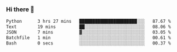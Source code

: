 ### Hi there 👋

<!--START_SECTION:waka-->

```txt
Python      3 hrs 27 mins   ██████████████████████░░░   87.67 %
Text        19 mins         ██░░░░░░░░░░░░░░░░░░░░░░░   08.06 %
JSON        7 mins          ▓░░░░░░░░░░░░░░░░░░░░░░░░   03.05 %
Batchfile   1 min           ░░░░░░░░░░░░░░░░░░░░░░░░░   00.61 %
Bash        0 secs          ░░░░░░░░░░░░░░░░░░░░░░░░░   00.37 %
```

<!--END_SECTION:waka-->

